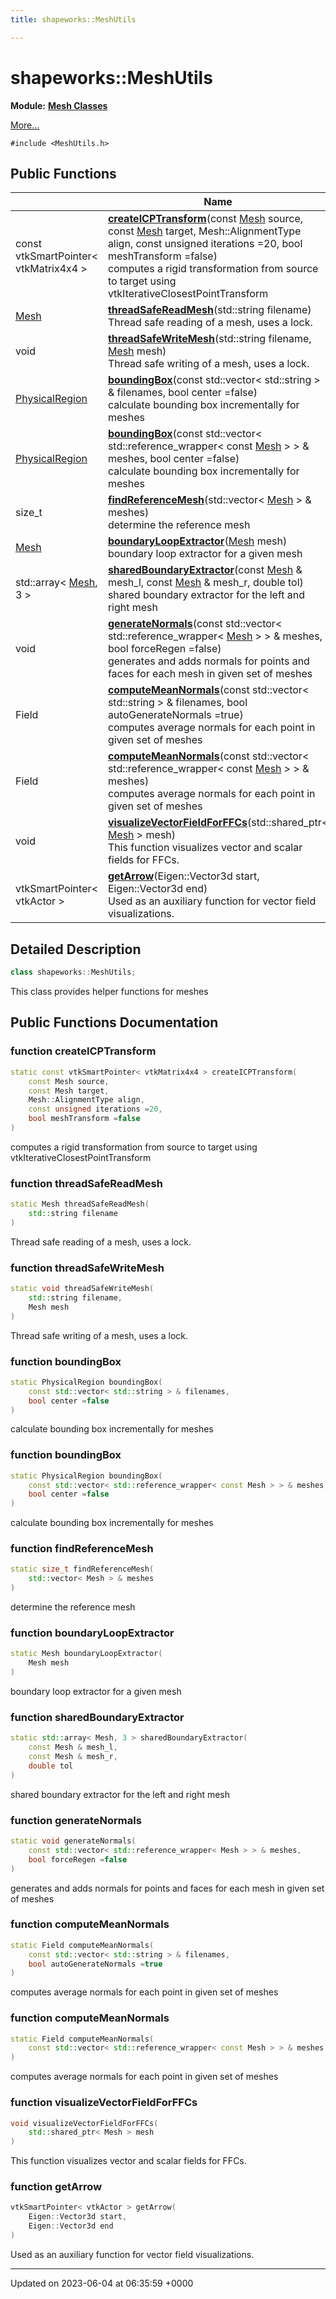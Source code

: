 ```yaml
---
title: shapeworks::MeshUtils

---
```


# shapeworks::MeshUtils

**Module:** **[Mesh Classes](../Modules/group__Group-Mesh.md)**



 [More...](#detailed-description)


`#include <MeshUtils.h>`

## Public Functions

|                | Name           |
| -------------- | -------------- |
| const vtkSmartPointer< vtkMatrix4x4 > | **[createICPTransform](../Classes/classshapeworks_1_1MeshUtils.md#function-createicptransform)**(const [Mesh](../Classes/classshapeworks_1_1Mesh.md) source, const [Mesh](../Classes/classshapeworks_1_1Mesh.md) target, Mesh::AlignmentType align, const unsigned iterations =20, bool meshTransform =false)<br>computes a rigid transformation from source to target using vtkIterativeClosestPointTransform  |
| [Mesh](../Classes/classshapeworks_1_1Mesh.md) | **[threadSafeReadMesh](../Classes/classshapeworks_1_1MeshUtils.md#function-threadsafereadmesh)**(std::string filename)<br>Thread safe reading of a mesh, uses a lock.  |
| void | **[threadSafeWriteMesh](../Classes/classshapeworks_1_1MeshUtils.md#function-threadsafewritemesh)**(std::string filename, [Mesh](../Classes/classshapeworks_1_1Mesh.md) mesh)<br>Thread safe writing of a mesh, uses a lock.  |
| [PhysicalRegion](../Classes/classshapeworks_1_1PhysicalRegion.md) | **[boundingBox](../Classes/classshapeworks_1_1MeshUtils.md#function-boundingbox)**(const std::vector< std::string > & filenames, bool center =false)<br>calculate bounding box incrementally for meshes  |
| [PhysicalRegion](../Classes/classshapeworks_1_1PhysicalRegion.md) | **[boundingBox](../Classes/classshapeworks_1_1MeshUtils.md#function-boundingbox)**(const std::vector< std::reference_wrapper< const [Mesh](../Classes/classshapeworks_1_1Mesh.md) > > & meshes, bool center =false)<br>calculate bounding box incrementally for meshes  |
| size_t | **[findReferenceMesh](../Classes/classshapeworks_1_1MeshUtils.md#function-findreferencemesh)**(std::vector< [Mesh](../Classes/classshapeworks_1_1Mesh.md) > & meshes)<br>determine the reference mesh  |
| [Mesh](../Classes/classshapeworks_1_1Mesh.md) | **[boundaryLoopExtractor](../Classes/classshapeworks_1_1MeshUtils.md#function-boundaryloopextractor)**([Mesh](../Classes/classshapeworks_1_1Mesh.md) mesh)<br>boundary loop extractor for a given mesh  |
| std::array< [Mesh](../Classes/classshapeworks_1_1Mesh.md), 3 > | **[sharedBoundaryExtractor](../Classes/classshapeworks_1_1MeshUtils.md#function-sharedboundaryextractor)**(const [Mesh](../Classes/classshapeworks_1_1Mesh.md) & mesh_l, const [Mesh](../Classes/classshapeworks_1_1Mesh.md) & mesh_r, double tol)<br>shared boundary extractor for the left and right mesh  |
| void | **[generateNormals](../Classes/classshapeworks_1_1MeshUtils.md#function-generatenormals)**(const std::vector< std::reference_wrapper< [Mesh](../Classes/classshapeworks_1_1Mesh.md) > > & meshes, bool forceRegen =false)<br>generates and adds normals for points and faces for each mesh in given set of meshes  |
| Field | **[computeMeanNormals](../Classes/classshapeworks_1_1MeshUtils.md#function-computemeannormals)**(const std::vector< std::string > & filenames, bool autoGenerateNormals =true)<br>computes average normals for each point in given set of meshes  |
| Field | **[computeMeanNormals](../Classes/classshapeworks_1_1MeshUtils.md#function-computemeannormals)**(const std::vector< std::reference_wrapper< const [Mesh](../Classes/classshapeworks_1_1Mesh.md) > > & meshes)<br>computes average normals for each point in given set of meshes  |
| void | **[visualizeVectorFieldForFFCs](../Classes/classshapeworks_1_1MeshUtils.md#function-visualizevectorfieldforffcs)**(std::shared_ptr< [Mesh](../Classes/classshapeworks_1_1Mesh.md) > mesh)<br>This function visualizes vector and scalar fields for FFCs.  |
| vtkSmartPointer< vtkActor > | **[getArrow](../Classes/classshapeworks_1_1MeshUtils.md#function-getarrow)**(Eigen::Vector3d start, Eigen::Vector3d end)<br>Used as an auxiliary function for vector field visualizations.  |

## Detailed Description

```cpp
class shapeworks::MeshUtils;
```


This class provides helper functions for meshes 

## Public Functions Documentation

### function createICPTransform

```cpp
static const vtkSmartPointer< vtkMatrix4x4 > createICPTransform(
    const Mesh source,
    const Mesh target,
    Mesh::AlignmentType align,
    const unsigned iterations =20,
    bool meshTransform =false
)
```

computes a rigid transformation from source to target using vtkIterativeClosestPointTransform 

### function threadSafeReadMesh

```cpp
static Mesh threadSafeReadMesh(
    std::string filename
)
```

Thread safe reading of a mesh, uses a lock. 

### function threadSafeWriteMesh

```cpp
static void threadSafeWriteMesh(
    std::string filename,
    Mesh mesh
)
```

Thread safe writing of a mesh, uses a lock. 

### function boundingBox

```cpp
static PhysicalRegion boundingBox(
    const std::vector< std::string > & filenames,
    bool center =false
)
```

calculate bounding box incrementally for meshes 

### function boundingBox

```cpp
static PhysicalRegion boundingBox(
    const std::vector< std::reference_wrapper< const Mesh > > & meshes,
    bool center =false
)
```

calculate bounding box incrementally for meshes 

### function findReferenceMesh

```cpp
static size_t findReferenceMesh(
    std::vector< Mesh > & meshes
)
```

determine the reference mesh 

### function boundaryLoopExtractor

```cpp
static Mesh boundaryLoopExtractor(
    Mesh mesh
)
```

boundary loop extractor for a given mesh 

### function sharedBoundaryExtractor

```cpp
static std::array< Mesh, 3 > sharedBoundaryExtractor(
    const Mesh & mesh_l,
    const Mesh & mesh_r,
    double tol
)
```

shared boundary extractor for the left and right mesh 

### function generateNormals

```cpp
static void generateNormals(
    const std::vector< std::reference_wrapper< Mesh > > & meshes,
    bool forceRegen =false
)
```

generates and adds normals for points and faces for each mesh in given set of meshes 

### function computeMeanNormals

```cpp
static Field computeMeanNormals(
    const std::vector< std::string > & filenames,
    bool autoGenerateNormals =true
)
```

computes average normals for each point in given set of meshes 

### function computeMeanNormals

```cpp
static Field computeMeanNormals(
    const std::vector< std::reference_wrapper< const Mesh > > & meshes
)
```

computes average normals for each point in given set of meshes 

### function visualizeVectorFieldForFFCs

```cpp
void visualizeVectorFieldForFFCs(
    std::shared_ptr< Mesh > mesh
)
```

This function visualizes vector and scalar fields for FFCs. 

### function getArrow

```cpp
vtkSmartPointer< vtkActor > getArrow(
    Eigen::Vector3d start,
    Eigen::Vector3d end
)
```

Used as an auxiliary function for vector field visualizations. 

-------------------------------

Updated on 2023-06-04 at 06:35:59 +0000